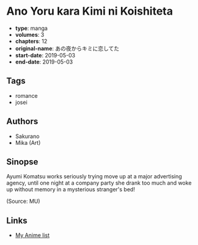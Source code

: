 # Ano Yoru kara Kimi ni Koishiteta

-   **type**: manga
-   **volumes**: 3
-   **chapters**: 12
-   **original-name**: あの夜からキミに恋してた
-   **start-date**: 2019-05-03
-   **end-date**: 2019-05-03

## Tags

-   romance
-   josei

## Authors

-   Sakurano
-   Mika (Art)

## Sinopse

Ayumi Komatsu works seriously trying move up at a major advertising agency, until one night at a company party she drank too much and woke up without memory in a mysterious stranger's bed!

(Source: MU)

## Links

-   [My Anime list](https://myanimelist.net/manga/136202/Ano_Yoru_kara_Kimi_ni_Koishiteta)
